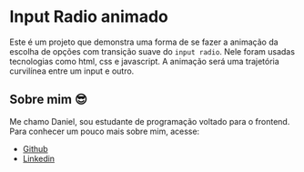 # Input Radio animado

Este é um projeto que demonstra uma forma de se fazer a animação da escolha de opções com transição suave do `input radio`. Nele foram usadas tecnologias como html, css e javascript. A animação será uma trajetória curvilínea entre um input e outro.

## Sobre mim 😎

Me chamo Daniel, sou estudante de programação voltado para o frontend. Para conhecer um pouco mais sobre mim, acesse:
- [Github](https://github.com/danRdS)
- [Linkedin](https://www.linkedin.com/in/daniel-ribeiro-da-silva-37b313239/?utm_source=share&utm_campaign=share_via&utm_content=profile&utm_medium=android_app)